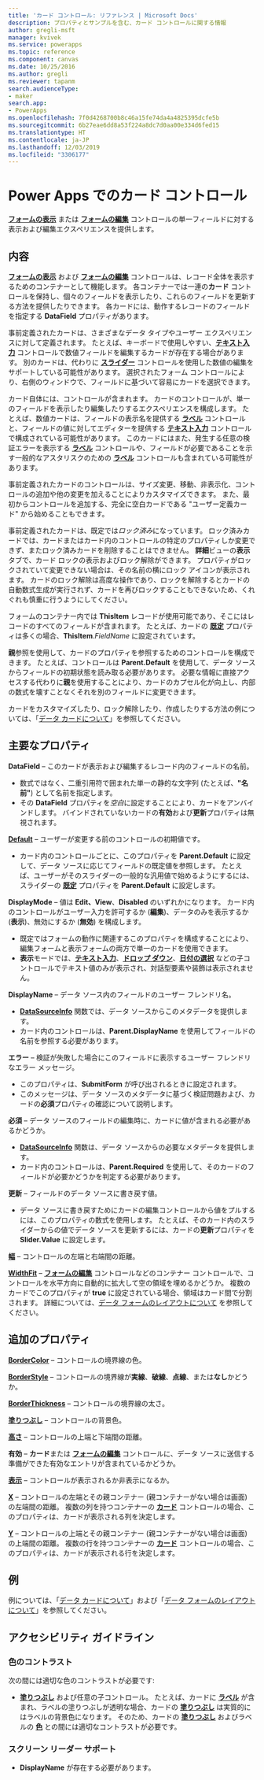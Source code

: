 ```yaml
---
title: 'カード コントロール: リファレンス | Microsoft Docs'
description: プロパティとサンプルを含む、カード コントロールに関する情報
author: gregli-msft
manager: kvivek
ms.service: powerapps
ms.topic: reference
ms.component: canvas
ms.date: 10/25/2016
ms.author: gregli
ms.reviewer: tapanm
search.audienceType:
- maker
search.app:
- PowerApps
ms.openlocfilehash: 7f0d4268700b8c46a15fe74da4a4825395dcfe5b
ms.sourcegitcommit: 6b27eae6dd8a53f224a8dc7d0aa00e334d6fed15
ms.translationtype: HT
ms.contentlocale: ja-JP
ms.lasthandoff: 12/03/2019
ms.locfileid: "3306177"
---
```

# <a name="card-control-in-power-apps"></a>Power Apps でのカード コントロール
**[フォームの表示](control-form-detail.md)** または **[フォームの編集](control-form-detail.md)** コントロールの単一フィールドに対する表示および編集エクスペリエンスを提供します。

## <a name="description"></a>内容
**[フォームの表示](control-form-detail.md)** および **[フォームの編集](control-form-detail.md)** コントロールは、レコード全体を表示するためのコンテナーとして機能します。 各コンテナーでは一連の**カード** コントロールを保持し、個々のフィールドを表示したり、これらのフィールドを更新する方法を提供したりできます。 各カードには、動作するレコードのフィールドを指定する **DataField** プロパティがあります。  

事前定義されたカードは、さまざまなデータ タイプやユーザー エクスペリエンスに対して定義されます。  たとえば、キーボードで使用しやすい、**[テキスト入力](control-text-input.md)** コントロールで数値フィールドを編集するカードが存在する場合があります。 別のカードは、代わりに **[スライダー](control-slider.md)** コントロールを使用した数値の編集をサポートしている可能性があります。 選択されたフォーム コントロールにより、右側のウィンドウで、フィールドに基づいて容易にカードを選択できます。

カード自体には、コントロールが含まれます。 カードのコントロールが、単一のフィールドを表示したり編集したりするエクスペリエンスを構成します。 たとえば、数値カードは、フィールドの表示名を提供する **[ラベル](control-text-box.md)** コントロールと、フィールドの値に対してエディターを提供する **[テキスト入力](control-text-input.md)** コントロールで構成されている可能性があります。 このカードにはまた、発生する任意の検証エラーを表示する **[ラベル](control-text-box.md)** コントロールや、フィールドが必要であることを示す一般的なアスタリスクのための **[ラベル](control-text-box.md)** コントロールも含まれている可能性があります。

事前定義されたカードのコントロールは、サイズ変更、移動、非表示化、コントロールの追加や他の変更を加えることによりカスタマイズできます。 また、最初からコントロールを追加する、完全に空白カードである "ユーザー定義カード" から始めることもできます。

事前定義されたカードは、既定では*ロック済み*になっています。 ロック済みカードでは、カードまたはカード内のコントロールの特定のプロパティしか変更できず、またロック済みカードを削除することはできません。 **詳細**ビューの**表示**タブで、カード ロックの表示およびロック解除ができます。 プロパティがロックされていて変更できない場合は、その名前の横にロック アイコンが表示されます。 カードのロック解除は高度な操作であり、ロックを解除するとカードの自動数式生成が実行されず、カードを再びロックすることもできないため、くれぐれも慎重に行うようにしてください。

フォームのコンテナー内では **ThisItem** レコードが使用可能であり、そこにはレコードのすべてのフィールドが含まれます。  たとえば、カードの **[既定](properties-core.md)** プロパティは多くの場合、**ThisItem**.*FieldName* に設定されています。

**親**参照を使用して、カードのプロパティを参照するためのコントロールを構成できます。  たとえば、コントロールは **Parent.Default** を使用して、データ ソースからフィールドの初期状態を読み取る必要があります。 必要な情報に直接アクセスする代わりに**親**を使用することにより、カードのカプセル化が向上し、内部の数式を壊すことなくそれを別のフィールドに変更できます。

カードをカスタマイズしたり、ロック解除したり、作成したりする方法の例については、「[データ カードについて](../working-with-cards.md)」を参照してください。

## <a name="key-properties"></a>主要なプロパティ
**DataField** – このカードが表示および編集するレコード内のフィールドの名前。

* 数式ではなく、二重引用符で囲まれた単一の静的な文字列 (たとえば、**"名前"**) として名前を指定します。
* その **DataField** プロパティを*空白*に設定することにより、カードをアンバインドします。 バインドされていないカードの**有効**および**更新**プロパティは無視されます。

**[Default](properties-core.md)** – ユーザーが変更する前のコントロールの初期値です。

* カード内のコントロールごとに、このプロパティを **Parent.Default** に設定して、データ ソースに応じてフィールドの既定値を参照します。 たとえば、ユーザーがそのスライダーの一般的な汎用値で始めるようにするには、スライダーの **[既定](properties-core.md)** プロパティを **Parent.Default** に設定します。

**DisplayMode** – 値は **Edit、View**、**Disabled** のいずれかになります。 カード内のコントロールがユーザー入力を許可するか (**編集**)、データのみを表示するか (**表示**)、無効にするか (**無効**) を構成します。  

* 既定ではフォームの動作に関連するこのプロパティを構成することにより、編集フォームと表示フォームの両方で単一のカードを使用できます。
* **表示**モードでは、**[テキスト入力](control-text-input.md)**、**[ドロップ ダウン](control-drop-down.md)**、**[日付の選択](control-date-picker.md)** などの子コントロールでテキスト値のみが表示され、対話型要素や装飾は表示されません。

**DisplayName** – データ ソース内のフィールドのユーザー フレンドリ名。

* **[DataSourceInfo](../functions/function-datasourceinfo.md)** 関数では、データ ソースからこのメタデータを提供します。
* カード内のコントロールは、**Parent.DisplayName** を使用してフィールドの名前を参照する必要があります。

**エラー** – 検証が失敗した場合にこのフィールドに表示するユーザー フレンドリなエラー メッセージ。

* このプロパティは、**SubmitForm** が呼び出されるときに設定されます。  
* このメッセージは、データ ソースのメタデータに基づく検証問題および、カードの**必須**プロパティの確認について説明します。

**必須** – データ ソースのフィールドの編集時に、カードに値が含まれる必要があるかどうか。

* **[DataSourceInfo](../functions/function-datasourceinfo.md)** 関数は、データ ソースからの必要なメタデータを提供します。
* カード内のコントロールは、**Parent.Required** を使用して、そのカードのフィールドが必要かどうかを判定する必要があります。

**更新** – フィールドのデータ ソースに書き戻す値。

* データ ソースに書き戻すためにカードの編集コントロールから値をプルするには、このプロパティの数式を使用します。 たとえば、そのカード内のスライダーからの値でデータ ソースを更新するには、カードの**更新**プロパティを **Slider.Value** に設定します。

**[幅](properties-size-location.md)** – コントロールの左端と右端間の距離。

**[WidthFit](properties-size-location.md)** – **[フォームの編集](control-form-detail.md)** コントロールなどのコンテナー コントロールで、コントロールを水平方向に自動的に拡大して空の領域を埋めるかどうか。 複数のカードでこのプロパティが **true** に設定されている場合、領域はカード間で分割されます。 詳細については、[データ フォームのレイアウトについて](../working-with-form-layout.md) を参照してください。

## <a name="additional-properties"></a>追加のプロパティ
**[BorderColor](properties-color-border.md)** – コントロールの境界線の色。

**[BorderStyle](properties-color-border.md)** – コントロールの境界線が**実線**、**破線**、**点線**、または**なし**かどうか。

**[BorderThickness](properties-color-border.md)** – コントロールの境界線の太さ。

**[塗りつぶし](properties-color-border.md)** – コントロールの背景色。

**[高さ](properties-size-location.md)** – コントロールの上端と下端間の距離。

**有効** – **カード**または **[フォームの編集](control-form-detail.md)** コントロールに、データ ソースに送信する準備ができた有効なエントリが含まれているかどうか。

**[表示](properties-core.md)** – コントロールが表示されるか非表示になるか。

**[X](properties-size-location.md)** – コントロールの左端とその親コンテナー (親コンテナーがない場合は画面) の左端間の距離。 複数の列を持つコンテナーの **[カード](control-card.md)** コントロールの場合、このプロパティは、カードが表示される列を決定します。

**[Y](properties-size-location.md)** – コントロールの上端とその親コンテナー (親コンテナーがない場合は画面) の上端間の距離。 複数の行を持つコンテナーの **[カード](control-card.md)** コントロールの場合、このプロパティは、カードが表示される行を決定します。

## <a name="examples"></a>例
例については、「[データ カードについて](../working-with-cards.md)」および「[データ フォームのレイアウトについて](../working-with-form-layout.md)」を参照してください。


## <a name="accessibility-guidelines"></a>アクセシビリティ ガイドライン
### <a name="color-contrast"></a>色のコントラスト
次の間には適切な色のコントラストが必要です:
* **[塗りつぶし](properties-color-border.md)** および任意の子コントロール。 たとえば、カードに **[ラベル](control-text-box.md)** が含まれ、ラベルの塗りつぶしが透明な場合、カードの **[塗りつぶし](properties-color-border.md)** は実質的にはラベルの背景色になります。 そのため、カードの **[塗りつぶし](properties-color-border.md)** およびラベルの **[色](properties-color-border.md)** との間には適切なコントラストが必要です。

### <a name="screen-reader-support"></a>スクリーン リーダー サポート
* **DisplayName** が存在する必要があります。
